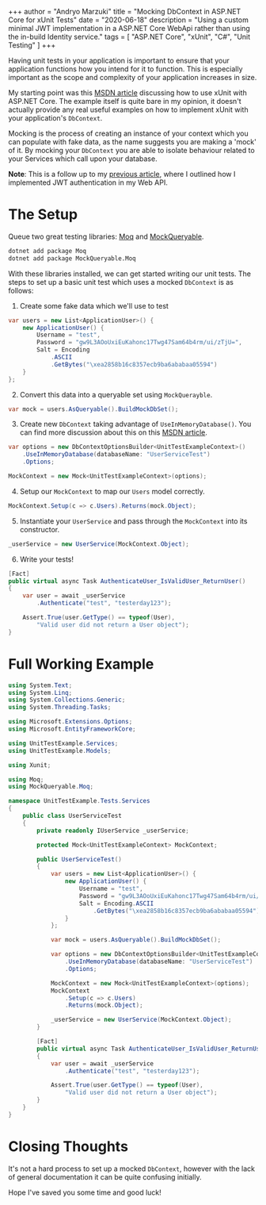 +++
author = "Andryo Marzuki"
title = "Mocking DbContext in ASP.NET Core for xUnit Tests"
date = "2020-06-18"
description = "Using a custom minimal JWT implementation in a ASP.NET Core WebApi rather than using the in-build Identity service."
tags = [
    "ASP.NET Core", "xUnit", "C#", "Unit Testing"
]
+++

Having unit tests in your application is important to ensure that your application functions how you intend for it to function. This is especially important as the scope and complexity of your application increases in size.

My starting point was this [MSDN article](https://docs.microsoft.com/en-us/dotnet/core/testing/unit-testing-with-dotnet-test) discussing how to use xUnit with ASP.NET Core. The example itself is quite bare in my opinion, it doesn't actually provide any real useful examples on how to implement xUnit with your application's `DbContext`.

Mocking is the process of creating an instance of your context which you can populate with fake data, as the name suggests you are making a 'mock' of it. By mocking your `DbContext` you are able to isolate behaviour related to your Services which call upon your database.

**Note**: This is a follow up to my [previous article](https://marzukia.github.io/post/aspnet-jwt-webapi/), where I outlined how I implemented JWT authentication in my Web API.

# The Setup

Queue two great testing libraries: [Moq](https://github.com/Moq/moq4/) and [MockQueryable](https://github.com/romantitov/MockQueryable).

```bash
dotnet add package Moq
dotnet add package MockQueryable.Moq
```

With these libraries installed, we can get started writing our unit tests. The steps to set up a basic unit test which uses a mocked `DbContext` is as follows:

1. Create some fake data which we'll use to test
```cs
var users = new List<ApplicationUser>() {
    new ApplicationUser() {
        Username = "test",
        Password = "gw9L3AOoUxiEuKahonc17Twg47Sam64b4rm/ui/zTjU=",
        Salt = Encoding
            .ASCII
            .GetBytes("\xea2858b16c8357ecb9ba6ababaa05594")
    }
};
```
2. Convert this data into a queryable set using `MockQuerayble`.

```cs
var mock = users.AsQueryable().BuildMockDbSet();
```

3. Create new `DbContext` taking advantage of `UseInMemoryDatabase()`. You can find more discussion about this on this [MSDN article](https://docs.microsoft.com/en-us/ef/core/miscellaneous/testing/).

```cs
var options = new DbContextOptionsBuilder<UnitTestExampleContext>()
    .UseInMemoryDatabase(databaseName: "UserServiceTest")
    .Options;

MockContext = new Mock<UnitTestExampleContext>(options);
```

4. Setup our `MockContext` to map our `Users` model correctly.

```cs
MockContext.Setup(c => c.Users).Returns(mock.Object);
```

5. Instantiate your `UserService` and pass through the `MockContext` into its constructor.

```cs
_userService = new UserService(MockContext.Object);
```

6. Write your tests!

```cs
[Fact]
public virtual async Task AuthenticateUser_IsValidUser_ReturnUser()
{
    var user = await _userService
        .Authenticate("test", "testerday123");

    Assert.True(user.GetType() == typeof(User),
        "Valid user did not return a User object");
}
```

# Full Working Example

```cs
using System.Text;
using System.Linq;
using System.Collections.Generic;
using System.Threading.Tasks;

using Microsoft.Extensions.Options;
using Microsoft.EntityFrameworkCore;

using UnitTestExample.Services;
using UnitTestExample.Models;

using Xunit;

using Moq;
using MockQueryable.Moq;

namespace UnitTestExample.Tests.Services
{
    public class UserServiceTest
    {
        private readonly IUserService _userService;

        protected Mock<UnitTestExampleContext> MockContext;

        public UserServiceTest()
        {
            var users = new List<ApplicationUser>() {
                new ApplicationUser() {
                    Username = "test",
                    Password = "gw9L3AOoUxiEuKahonc17Twg47Sam64b4rm/ui/zTjU=",
                    Salt = Encoding.ASCII
                        .GetBytes("\xea2858b16c8357ecb9ba6ababaa05594")
                }
            };

            var mock = users.AsQueryable().BuildMockDbSet();

            var options = new DbContextOptionsBuilder<UnitTestExampleContext>()
                .UseInMemoryDatabase(databaseName: "UserServiceTest")
                .Options;

            MockContext = new Mock<UnitTestExampleContext>(options);
            MockContext
                .Setup(c => c.Users)
                .Returns(mock.Object);

            _userService = new UserService(MockContext.Object);
        }

        [Fact]
        public virtual async Task AuthenticateUser_IsValidUser_ReturnUser()
        {
            var user = await _userService
                .Authenticate("test", "testerday123");

            Assert.True(user.GetType() == typeof(User),
                "Valid user did not return a User object");
        }
    }
}
```

# Closing Thoughts

It's not a hard process to set up a mocked `DbContext`, however with the lack of general documentation it can be quite confusing initially.

Hope I've saved you some time and good luck!